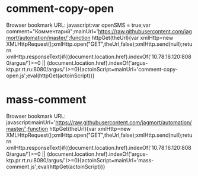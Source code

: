 # comment-copy-open
Browser bookmark URL: javascript:var openSMS = true;var comment="Комментарий";mainUrl='https://raw.githubusercontent.com/jagmort/automation/master/';function httpGet(theUrl){var xmlHttp=new XMLHttpRequest();xmlHttp.open("GET",theUrl,false);xmlHttp.send(null);return xmlHttp.responseText}if((document.location.href).indexOf('10.78.16.120:8080/argus/')>=0 || (document.location.href).indexOf('argus-ktp.pr.rt.ru:8080/argus/')>=0){actoinScript=mainUrl+'comment-copy-open.js';eval(httpGet(actoinScript))}

# mass-comment
Browser bookmark URL: javascript:mainUrl='https://raw.githubusercontent.com/jagmort/automation/master/';function httpGet(theUrl){var xmlHttp=new XMLHttpRequest();xmlHttp.open("GET",theUrl,false);xmlHttp.send(null);return xmlHttp.responseText}if((document.location.href).indexOf('10.78.16.120:8080/argus/')>=0 || (document.location.href).indexOf('argus-ktp.pr.rt.ru:8080/argus/')>=0){actoinScript=mainUrl+'mass-comment.js';eval(httpGet(actoinScript))}
